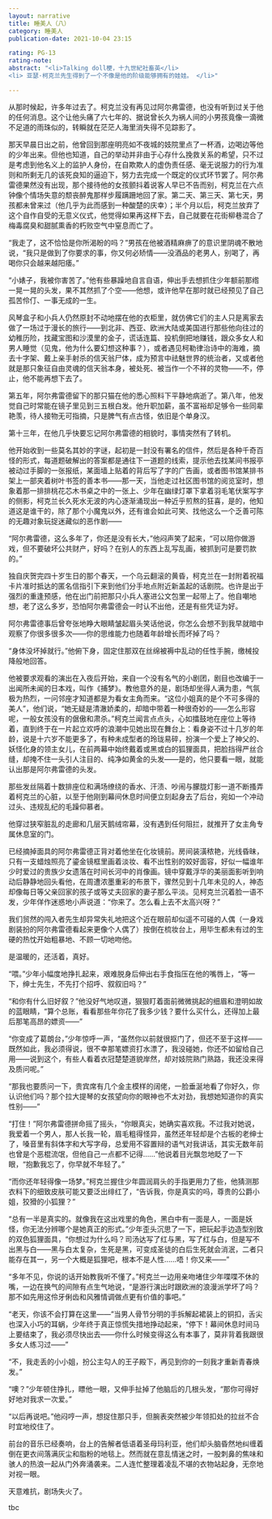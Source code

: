 ```yaml
---
layout: narrative
title: 睡美人（八）
category: 睡美人
publication-date: 2021-10-04 23:15

rating: PG-13
rating-note:
abstract: "<li>Talking doll梗，十九世紀社畜英</li>
<li> 亚瑟·柯克兰先生得到了一个不像是他的阶级能够拥有的娃娃。 </li>"

---
```


从那时候起，许多年过去了。柯克兰没有再见过阿尔弗雷德，也没有听到过关于他的任何消息。这个让他头痛了六七年的、据说曾长久为祸人间的小男孩竟像一滴微不足道的雨珠似的，转瞬就在茫茫人海里消失得不见踪影了。

那天早晨日出之前，他曾回到那座明亮如不夜城的妓院里点了一杯酒，边喝边等他的少年出来。但他也知道，自己的举动并非由于心存什么挽救关系的希望，只不过是考虑到他名义上的监护人身份，在自欺欺人的虚伪责任感、毫无说服力的行为准则和所剩无几的该死良知的逼迫下，努力去完成一个既定的仪式环节罢了。阿尔弗雷德果然没有出现，那个接待他的女孩颤抖着说客人早已不告而别，柯克兰在六点钟像个情场失意的颓丧醉鬼那样步履蹒跚地回了家。第二天、第三天、第七天，男孩都未曾来过（他几乎为此而感到一种酸楚的庆幸）；半个月以后，柯克兰放弃了这个自作自受的无意义仪式，他觉得如果再这样下去，自己就要在花街柳巷混合了梅毒腐臭和甜腻熏香的朽败空气中窒息而亡了。

“我走了，这不恰恰是你所渴盼的吗？”男孩在他被酒精麻痹了的意识里阴魂不散地说，“我只是做到了你要求的事，你又何必矫情——没酒品的老男人，别喝了，再喝你只会越来越阳痿。”

“小婊子，我被你害苦了。”他有些暴躁地自言自语，伸出手去想抓住少年额前那绺一晃一晃的头发，果不其然抓了个空——他想，或许他早在那时就已经预见了自己孤苦伶仃、一事无成的一生。

风琴盒子和小兵人仍然原封不动地摆在他的衣柜里，就仿佛它们的主人只是离家去做了一场过于漫长的旅行——到北非、西亚、欧洲大陆或美国进行那些他向往过的幼稚历险，找藏宝图和沙漠里的金子，谎话连篇、投机倒把地赚钱，跟众多女人和男人睡觉（见鬼，他为什么要幻想这种事？），或者遇见柯勒律治诗中的海难，摘去十字架、戴上亲手射杀的信天翁尸体，成为预言中祛魅世界的统治者，又或者他就是那只象征自由灵魂的信天翁本身，被处死、被当作一个不祥的灵物——不，停止，他不能再想下去了。

第五年，阿尔弗雷德留下的那只猫在他的悉心照料下平静地病逝了。第八年，他发觉自己时常能在镜子里见到三五根白发。他升职加薪，虽不富裕却足够令一些同辈艳羡，待人接物无可指摘，只是脾气有点古怪，依旧是个单身汉。

第十三年，在他几乎快要忘记阿尔弗雷德的相貌时，事情突然有了转机。

他开始收到一些莫名其妙的字谜，起初是一封没有署名的信件，然后是各种千奇百怪的形式，每道题破解出的答案都是通往下一道题的线索，提示他去找某间书报亭被动过手脚的一张报纸，某面墙上贴着的背后写了字的广告画，或者图书馆某排书架上一部夹着树叶书签的善本书——那一天，当他走过社区图书馆的阅览室时，想象着那一排排桃花芯木书桌之中的一张上、少年在幽绿灯罩下拿着羽毛笔伏案写字的侧影，柯克兰长久死水无波的内心逐渐涌现出一种近乎煎熬的狂喜，是的，他知道这是谁干的，除了那个小魔鬼以外，还有谁会如此可笑、找他这么一个乏善可陈的无趣对象玩捉迷藏似的恶作剧——

“阿尔弗雷德，这么多年了，你还是没有长大，”他闷声笑了起来，“可以陪你做游戏，但不要破坏公共财产，好吗？在别人的东西上乱写乱画，被抓到可是要罚款的。”

独自庆贺完四十岁生日的那个春天，一个乌云翻滚的黄昏，柯克兰在一封附着祝福卡片准时抵达的匿名信指引下来到他们分手地点附近新盖起的话剧院。也许是出于强烈的重逢预感，他在出门前把那只小兵人塞进公文包里一起带上了。他自嘲地想，老了这么多岁，恐怕阿尔弗雷德会一时认不出他，还是有些凭证为好。

阿尔弗雷德事后曾夸张地睁大眼睛皱起眉头笑话他说，你怎么会想不到我早就暗中观察了你很多很多次——你的思维能力也随着年龄增长而坏掉了吗？

“身体没坏掉就行。”他俯下身，固定住那双在丝绵被褥中乱动的任性手腕，缴械投降般地回答。

他被要求观看的演出在入夜后开始，来自一个没有名气的小剧团，剧目也改编于一出闻所未闻的日本戏，叫作《捕梦》。教他意外的是，剧场却坐得人满为患，气氛极为热烈，一问邻座才知道都是为看女主角而来。“这位小姐真的是个不可多得的美人”，他们说，“她无疑是清澈娇柔的，却暗中带着一种很奇妙的——怎么形容呢，一般女孩没有的倨傲和肃杀。”柯克兰闻言点点头，心如擂鼓地在座位上等待着，直到终于在一片起立欢呼的浪潮中见她出现在舞台上：看身姿不过十几岁的年龄，说是十六岁不能更多了，有种未成型者的玲珑易碎，扮演一个爱上了神父的、妖怪化身的领主女儿，在前两幕中始终戴着或黑或白的狐狸面具，把脸挡得严丝合缝，却掩不住一头引人注目的、纯净如黄金的头发——是的，他只要看一眼，就能认出那是阿尔弗雷德的头发。

那些发丝隔着十数排座位和满场缭绕的香水、汗渍、吵闹与朦胧灯影一道不断搔弄着柯克兰的心脏，以至于他刚到幕间休息时间便立刻起身去了后台，宛如一个冲动过头、违规乱纪的毛躁仰慕者。

他穿过狭窄脏乱的走廊和几层天鹅绒帘幕，没有遇到任何阻拦，就推开了女主角专属休息室的门。

已经摘掉面具的阿尔弗雷德正背对着他坐在化妆镜前。房间装潢秾艳，光线昏昧，只有一支蜡烛照亮了鎏金镜框里画着淡妆、看不出性别的姣好面容，好似一幅谁年少时爱过的贵族少女遗落在时间长河中的肖像画。镜中穿戴浮华的美丽面影听到响动后静静地回头看他，在周遭浓墨重彩的布景下，骤然见到十几年未见的人，神态却像每日等父亲回家的孩子或等丈夫回家的妻子那么平淡。见柯克兰沉着脸一语不发，少年佯作迷惑地小声说道：“你来了。怎么看上去不太高兴呀？”

我们贸然的闯入者先生却异常失礼地把这个近在眼前却似遥不可碰的人偶（一身戏剧装扮的阿尔弗雷德看起来更像个人偶了）按倒在梳妆台上，用毕生都未有过的生硬的热忱开始粗暴地、不顾一切地吻他。

是温暖的，还活着，真好。

“喂。”少年小幅度地挣扎起来，艰难脱身后伸出右手食指压在他的嘴唇上，“等一下，绅士先生，不先打个招呼、叙叙旧吗？”

“和你有什么旧好叙？”他没好气地叹道，狠狠盯着面前微微挑起的细眉和澄明如故的蓝眼睛，“算个总账，看看那些年你花了我多少钱？要什么买什么，还得加上最后那笔高昂的嫖资——”

“你变成了葛朗台，”少年惊呼一声，“虽然你以前就很抠门了，但还不至于这样——既然如此，我必须得说，很不幸那笔嫖资打水漂了，我没碰她，你还不如留给自己用——说到这个，有些人看着衣冠楚楚道貌岸然，却对妓院熟门熟路，我还没来得及质问呢。”

“那我也要质问一下，贵宾席有几个金主模样的阔佬，一脸垂涎地看了你好久，你认识他们吗？那个拉大提琴的女孩望向你的眼神也不太对劲，我想她知道你的真实性别——”

“打住！”阿尔弗雷德拼命摇了摇头，“你眼真尖，她确实喜欢我。不过我对她说，我爱着一个男人，那人长我一轮，眉毛粗得怪异，虽然还年轻却是个古板的老绅士了，嗓音里有斜体字和大写字母，总爱用不容置辩的语气对我讲话，其实无数年前也曾是个恶棍流氓，但他自己一点都不记得……”他说着目光飘忽地眨了一下眼，“抱歉我忘了，你早就不年轻了。”

“而你还年轻得像一场梦。”柯克兰握住少年圆润肩头的手指更用力了些，他猜测那衣料下的细致皮肤可能又要泛出绯红了，“告诉我，你是真实的吗，尊贵的公爵小姐，狡猾的小狐狸？”

“总有一半是真实的。就像我在这出戏里的角色，黑白中有一面是人，一面是妖怪，你无法分辨哪个是她真正的形式。”少年歪头沉思了一下，把玩起手边造型别致的双色狐狸面具，“你想过为什么吗？司汤达写了红与黑，写了红与白，但是写不出黑与白——黑与白太复杂，生死是黑，可变成圣徒的白后生死就会消泯，二者只能存在其一，另一个大概是狐狸吧，根本不是人性……唔！你又来——”

“多年不见，你说的话开始教我听不懂了。”柯克兰一边用亲吻堵住少年喋喋不休的嘴，一边在换气的间隙有点生气地说，“是游行演出时跟欧洲的浪漫派学坏了吗？那不如先用这伶牙俐齿和风雅情调做点更有价值的事吧。”

“老天，你该不会打算在这里——”当男人骨节分明的手拆解起裙装上的铜扣，舌尖也深入小巧的耳蜗，少年终于真正惊慌失措地挣动起来，“停下！幕间休息时间马上要结束了，我必须尽快出去——你什么时候变得这么有本事了，莫非背着我跟很多女人练习过——”

“不，我走丢的小小姐，扮公主勾人的王子殿下，再见到你的一刻我才重新青春焕发。”

“噢？”少年顿住挣扎，瞟他一眼，又伸手扯掉了他脑后的几根头发，“那你可得好好地对我求一次爱。”

“以后再说吧。”他闷哼一声，想捉住那只手，但腕表突然被少年领扣处的拉丝不合时宜地绞住了。

前台的音乐已经奏响，台上的告解者低语着圣母玛利亚，他们却头脑昏然地纠缠着倒在更衣间落满灰尘和脂粉的地毯上。然而就在意乱情迷之时，一股刺鼻的焦味和骇人的热浪一起从门外奔涌袭来。二人连忙整理着凌乱不堪的衣物站起身，无奈地对视一眼。

天意难抗，剧场失火了。

tbc

